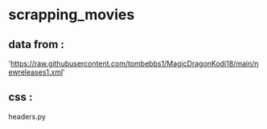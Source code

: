 # scrapping_movies

## data from :

'https://raw.githubusercontent.com/tombebbs1/MagicDragonKodi18/main/newreleases1.xml'

## css : 

headers.py
